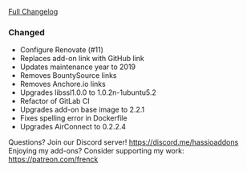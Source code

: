 [Full Changelog][changelog]

### Changed

- Configure Renovate (#11) 
- Replaces add-on link with GitHub link
- Updates maintenance year to 2019
- Removes BountySource links
- Removes Anchore.io links
- Upgrades libssl1.0.0 to 1.0.2n-1ubuntu5.2
- Refactor of GitLab CI
- Upgrades add-on base image to 2.2.1
- Fixes spelling error in Dockerfile
- Upgrades AirConnect to 0.2.2.4

[changelog]: https://github.com/hassio-addons/addon-airsonos/compare/v1.1.0...v1.2.0

Questions? Join our Discord server! https://discord.me/hassioaddons
Enjoying my add-ons? Consider supporting my work: https://patreon.com/frenck